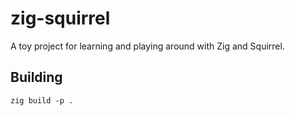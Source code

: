 # zig-squirrel

A toy project for learning and playing around with Zig and Squirrel.

## Building

`zig build -p .`
